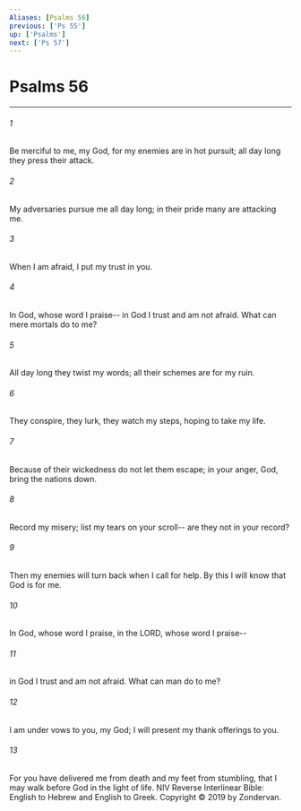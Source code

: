 ```yaml
---
Aliases: [Psalms 56]
previous: ['Ps 55']
up: ['Psalms']
next: ['Ps 57']
---
```

# Psalms 56

***


###### 1 
Be merciful to me, my God, for my enemies are in hot pursuit; all day long they press their attack. 

###### 2 
My adversaries pursue me all day long; in their pride many are attacking me. 

###### 3 
When I am afraid, I put my trust in you. 

###### 4 
In God, whose word I praise-- in God I trust and am not afraid. What can mere mortals do to me? 

###### 5 
All day long they twist my words; all their schemes are for my ruin. 

###### 6 
They conspire, they lurk, they watch my steps, hoping to take my life. 

###### 7 
Because of their wickedness do not let them escape; in your anger, God, bring the nations down. 

###### 8 
Record my misery; list my tears on your scroll-- are they not in your record? 

###### 9 
Then my enemies will turn back when I call for help. By this I will know that God is for me. 

###### 10 
In God, whose word I praise, in the LORD, whose word I praise-- 

###### 11 
in God I trust and am not afraid. What can man do to me? 

###### 12 
I am under vows to you, my God; I will present my thank offerings to you. 

###### 13 
For you have delivered me from death and my feet from stumbling, that I may walk before God in the light of life. NIV Reverse Interlinear Bible: English to Hebrew and English to Greek. Copyright © 2019 by Zondervan.
